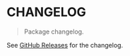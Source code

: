 # CHANGELOG

> Package changelog.

See [GitHub Releases](https://github.com/stdlib-js/stats-base-dsnanmeanors/releases) for the changelog.